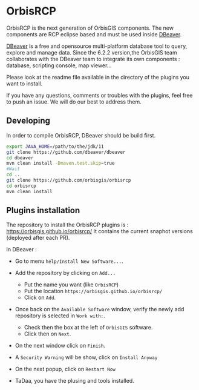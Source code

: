 # OrbisRCP

OrbisRCP is the next generation of OrbisGIS components. The new components are RCP eclipse based and must be used inside [DBeaver](https://dbeaver.io/).

[DBeaver](https://dbeaver.io/) is a free and opensource multi-platform database tool to query, explore and manage data. Since the 6.2.2 version,the OrbisGIS team collaborates with the DBeaver team to integrate its own components : database, scripting console, map viewer...

Please look at the readme file available in the directory of the plugins you want to install.

If you have any questions, comments or troubles with the plugins, feel free to push an issue. We will do our best to address them.

## Developing

In order to compile OrbisRCP, DBeaver should be build first.

```bash
export JAVA_HOME=/path/to/the/jdk/11
git clone https://github.com/dbeaver/dbeaver
cd dbeaver
mvn clean install -Dmaven.test.skip=true
#Wait
cd ..
git clone https://github.com/orbisgis/orbisrcp
cd orbisrcp
mvn clean install
```

## Plugins installation

The repository to install the OrbisRCP plugins is  : https://orbisgis.github.io/orbisrcp/
It contains  the current snaphot versions (deployed after each PR).

In DBeaver :
 - Go to menu `help/Install New Software...`.
 - Add the repository by clicking on `Add...`
   - Put the name you want (like `OrbisRCP`) 
   - Put the location `https://orbisgis.github.io/orbisrcp/`
   - Click on `Add`.
  - Once back on the `Available Software` window, verify the newly add repository is selected in `Work with:`.
    - Check then the box at the left of `OrbisGIS` software. 
    - Click then on `Next`.
  - On the next window click on `Finish`.
  - A `Security Warning` will be show, click on `Install Anyway` 
  - On the next popup, click on `Restart Now`

  - TaDaa, you have the plusing and tools installed.

